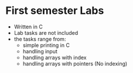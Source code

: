 # First semester Labs

- Written in C 
- Lab tasks are not included
- the tasks range from:
	- simple printing in C
	- handling input
	- handling arrays with index
	- handling arrays with pointers (No indexing)
